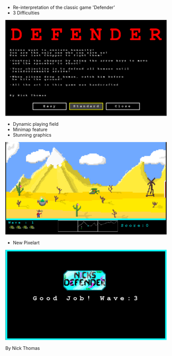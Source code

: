 - Re-interpretation of the classic game 'Defender'
- 3 Difficulties

![alt text](https://github.com/NickThomas055/Defender_Nick_Thomas/blob/master/Def1.png?raw=true)

- Dynamic playing field
- Minimap feature
- Stunning graphics

![alt text](https://github.com/NickThomas055/Defender_Nick_Thomas/blob/master/Def2.png?raw=true)

- New Pixelart

![alt text](https://github.com/NickThomas055/Defender_Nick_Thomas/blob/master/Def3.png?raw=true)

By Nick Thomas
